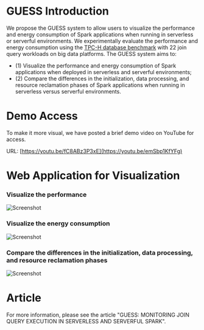 # GUESS Introduction
We propose the GUESS system to allow users to visualize the performance and energy consumption of Spark applications when running in serverless or serverful environments. We experimentally evaluate the performance and energy consumption using the [TPC-H database benchmark](https://www.tpc.org/tpch/) with 22 join query workloads on big data platforms. The GUESS system aims to: 
- (1) Visualize the performance and energy consumption of Spark applications when deployed in serverless and serverful environments;
- (2) Compare the differences in the initialization, data processing, and resource reclamation phases of Spark applications when running in serverless versus serverful environments.

# Demo Access
To make it more visual, we have posted a brief demo video on YouTube for access. 

URL: [https://youtu.be/fC8ABz3P3xE](https://youtu.be/emSbp1KfYFg)

# Web Application for Visualization

### Visualize the performance

![Screenshot](https://i.imgur.com/napHuAC.png)


### Visualize the energy consumption

![Screenshot](https://i.imgur.com/UywYxvq.png)


### Compare the differences in the initialization, data processing, and resource reclamation phases

![Screenshot](https://i.imgur.com/N8kGJYE.png)

# Article
For more information, please see the article "GUESS: MONITORING JOIN QUERY EXECUTION IN SERVERLESS AND SERVERFUL SPARK".
